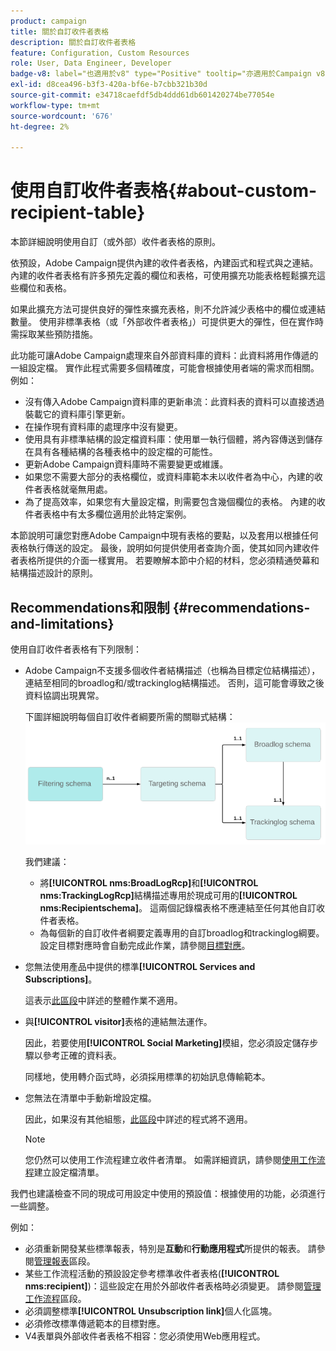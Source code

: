 ```yaml
---
product: campaign
title: 關於自訂收件者表格
description: 關於自訂收件者表格
feature: Configuration, Custom Resources
role: User, Data Engineer, Developer
badge-v8: label="也適用於v8" type="Positive" tooltip="亦適用於Campaign v8"
exl-id: d8cea496-b3f3-420a-bf6e-b7cbb321b30d
source-git-commit: e34718caefdf5db4ddd61db601420274be77054e
workflow-type: tm+mt
source-wordcount: '676'
ht-degree: 2%

---
```


# 使用自訂收件者表格{#about-custom-recipient-table}

本節詳細說明使用自訂（或外部）收件者表格的原則。

依預設，Adobe Campaign提供內建的收件者表格，內建函式和程式與之連結。 內建的收件者表格有許多預先定義的欄位和表格，可使用擴充功能表格輕鬆擴充這些欄位和表格。

如果此擴充方法可提供良好的彈性來擴充表格，則不允許減少表格中的欄位或連結數量。 使用非標準表格（或「外部收件者表格」）可提供更大的彈性，但在實作時需採取某些預防措施。

此功能可讓Adobe Campaign處理來自外部資料庫的資料：此資料將用作傳遞的一組設定檔。 實作此程式需要多個精確度，可能會根據使用者端的需求而相關。 例如：

* 沒有傳入Adobe Campaign資料庫的更新串流：此資料表的資料可以直接透過裝載它的資料庫引擎更新。
* 在操作現有資料庫的處理序中沒有變更。
* 使用具有非標準結構的設定檔資料庫：使用單一執行個體，將內容傳送到儲存在具有各種結構的各種表格中的設定檔的可能性。
* 更新Adobe Campaign資料庫時不需要變更或維護。
* 如果您不需要大部分的表格欄位，或資料庫範本未以收件者為中心，內建的收件者表格就毫無用處。
* 為了提高效率，如果您有大量設定檔，則需要包含幾個欄位的表格。 內建的收件者表格中有太多欄位適用於此特定案例。

本節說明可讓您對應Adobe Campaign中現有表格的要點，以及套用以根據任何表格執行傳送的設定。 最後，說明如何提供使用者查詢介面，使其如同內建收件者表格所提供的介面一樣實用。 若要瞭解本節中介紹的材料，您必須精通熒幕和結構描述設計的原則。

## Recommendations和限制 {#recommendations-and-limitations}

使用自訂收件者表格有下列限制：

* Adobe Campaign不支援多個收件者結構描述（也稱為目標定位結構描述），連結至相同的broadlog和/或trackinglog結構描述。 否則，這可能會導致之後資料協調出現異常。

  下圖詳細說明每個自訂收件者綱要所需的關聯式結構：
  ![](assets/custom_recipient_limitation.png)

  我們建議：

   * 將&#x200B;**[!UICONTROL nms:BroadLogRcp]**&#x200B;和&#x200B;**[!UICONTROL nms:TrackingLogRcp]**&#x200B;結構描述專用於現成可用的&#x200B;**[!UICONTROL nms:Recipientschema]**。 這兩個記錄檔表格不應連結至任何其他自訂收件者表格。
   * 為每個新的自訂收件者綱要定義專用的自訂broadlog和trackinglog綱要。 設定目標對應時會自動完成此作業，請參閱[目標對應](../../configuration/using/target-mapping.md)。

* 您無法使用產品中提供的標準&#x200B;**[!UICONTROL Services and Subscriptions]**。

  這表示[此區段](../../delivery/using/managing-subscriptions.md)中詳述的整體作業不適用。

* 與&#x200B;**[!UICONTROL visitor]**&#x200B;表格的連結無法運作。

  因此，若要使用&#x200B;**[!UICONTROL Social Marketing]**&#x200B;模組，您必須設定儲存步驟以參考正確的資料表。

  同樣地，使用轉介函式時，必須採用標準的初始訊息傳輸範本。

* 您無法在清單中手動新增設定檔。

  因此，如果沒有其他組態，[此區段](../../platform/using/creating-and-managing-lists.md)中詳述的程式將不適用。

  >[!NOTE]
  >
  >您仍然可以使用工作流程建立收件者清單。 如需詳細資訊，請參閱[使用工作流程](../../configuration/using/creating-a-profile-list-with-a-workflow.md)建立設定檔清單。

我們也建議檢查不同的現成可用設定中使用的預設值：根據使用的功能，必須進行一些調整。

例如：

* 必須重新開發某些標準報表，特別是&#x200B;**互動**&#x200B;和&#x200B;**行動應用程式**&#x200B;所提供的報表。 請參閱[管理報表](../../configuration/using/managing-reports.md)區段。
* 某些工作流程活動的預設設定參考標準收件者表格(**[!UICONTROL nms:recipient]**)：這些設定在用於外部收件者表格時必須變更。 請參閱[管理工作流程](../../configuration/using/managing-workflows.md)區段。
* 必須調整標準&#x200B;**[!UICONTROL Unsubscription link]**&#x200B;個人化區塊。
* 必須修改標準傳遞範本的目標對應。
* V4表單與外部收件者表格不相容：您必須使用Web應用程式。
